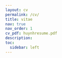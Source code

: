 ```yaml
---
layout: cv
permalink: /cv/
title: vitae
nav: true
nav_order: 1
cv_pdf: huynhresume.pdf
description: 
toc:
  sidebar: left
---
```

